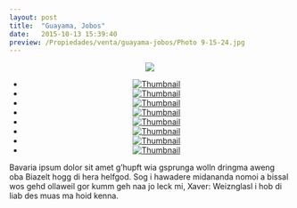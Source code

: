 ```yaml
---
layout: post
title:  "Guayama, Jobos"
date:   2015-10-13 15:39:40
preview: /Propiedades/venta/guayama-jobos/Photo 9-15-24.jpg
---
```


<center>
	<div class="mainImg">
		<img src="/Propiedades/venta/guayama-jobos/Photo 9-15-24.jpg" class="custom">
	</div>
	<!--aqui comienza las fotos pequeñas -->
	<ul class="thumbnails">
	  <li>
	    <a href="/Propiedades/venta/guayama-jobos/Photo 9-15-24.jpg">
	      <img class="tumbnails" src="/Propiedades/venta/guayama-jobos/Photo 9-15-24.jpg" alt="Thumbnail">
	    </a>
	  </li>
	  <li>
	    <a href="/Propiedades/venta/guayama-jobos/Photo 9-15-17.jpg">
	      <img class="tumbnails" src="/Propiedades/venta/guayama-jobos/Photo 9-15-17.jpg" alt="Thumbnail">
	    </a>
	  </li>
	  <li>
	    <a href="/Propiedades/venta/guayama-jobos/Photo 9-15-18.jpg">
	      <img class="tumbnails" src="/Propiedades/venta/guayama-jobos/Photo 9-15-18.jpg" alt="Thumbnail">
	    </a>
	  </li>
	  <li>
	    <a href="/Propiedades/venta/guayama-jobos/Photo 9-15-19.jpg">
	      <img class="tumbnails" src="/Propiedades/venta/guayama-jobos/Photo 9-15-19.jpg" alt="Thumbnail">
	    </a>
	  </li>
	  <li>
	    <a href="/Propiedades/venta/guayama-jobos/Photo 9-15-20.jpg">
	      <img class="tumbnails" src="/Propiedades/venta/guayama-jobos/Photo 9-15-20.jpg" alt="Thumbnail">
	    </a>
	  </li>
	  <li>
	    <a href="/Propiedades/venta/guayama-jobos/Photo 9-15-21.jpg">
	      <img class="tumbnails" src="/Propiedades/venta/guayama-jobos/Photo 9-15-21.jpg" alt="Thumbnail">
	    </a>
	  </li>
	  <li>
	    <a href="/Propiedades/venta/guayama-jobos/Photo 9-15-22.jpg">
	      <img class="tumbnails" src="/Propiedades/venta/guayama-jobos/Photo 9-15-22.jpg" alt="Thumbnail">
	    </a>
	  </li>
	  <li>
	    <a href="/Propiedades/venta/guayama-jobos/Photo 9-15-23.jpg">
	      <img class="tumbnails" src="/Propiedades/venta/guayama-jobos/Photo 9-15-2.jpg" alt="Thumbnail">
	    </a>
	  </li>
	</ul>
	<script src="https://ajax.googleapis.com/ajax/libs/jquery/1.9.1/jquery.min.js"></script>
	<script type="text/javascript" src="/js/jquery.simpleGal.js"></script>
	<script>
		$(document).ready(function () {
			$('.thumbnails').simpleGal({
				mainImage: '.custom'
			});
		});
	</script>
</center>

Bavaria ipsum dolor sit amet g’hupft wia gsprunga wolln dringma aweng oba Biazelt hogg di hera helfgod. Sog i hawadere midananda nomoi a bissal wos gehd ollaweil gor kumm geh naa jo leck mi, Xaver: Weiznglasl i hob di liab des muas ma hoid kenna.